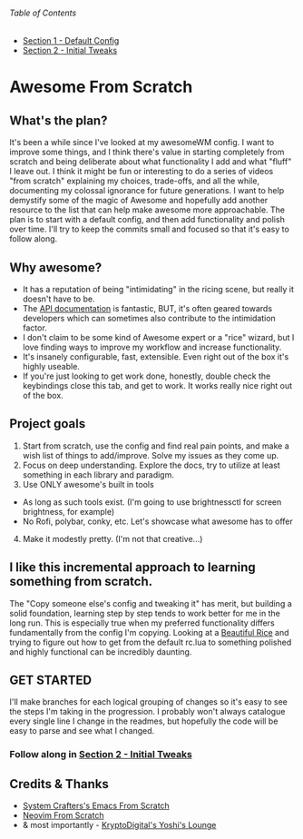 ###### Table of Contents
* [Section 1 - Default Config](https://github.com/trip-zip/awesome-from-scratch/blob/main/README.md)
* [Section 2 - Initial Tweaks](https://github.com/trip-zip/awesome-from-scratch/blob/01-initial-tweaks/README.md)

# Awesome From Scratch

## What's the plan?
It's been a while since I've looked at my awesomeWM config.  I want to improve some things, and I think there's value in starting completely from scratch and being deliberate about what functionality I add and what "fluff" I leave out.  I think it might be fun or interesting to do a series of videos "from scratch" explaining my choices, trade-offs, and all the while, documenting my colossal ignorance for future generations.
I want to help demystify some of the magic of Awesome and hopefully add another resource to the list that can help make awesome more approachable.
The plan is to start with a default config, and then add functionality and polish over time.  I'll try to keep the commits small and focused so that it's easy to follow along.

## Why awesome?
* It has a reputation of being "intimidating" in the ricing scene, but really it doesn't have to be.
* The [API documentation](https://awesomewm.org/apidoc/) is fantastic, BUT, it's often geared towards developers which can sometimes also contribute to the intimidation factor.
* I don't claim to be some kind of Awesome expert or a "rice" wizard, but I love finding ways to improve my workflow and increase functionality.
* It's insanely configurable, fast, extensible. Even right out of the box it's highly useable.
* If you're just looking to get work done, honestly, double check the keybindings close this tab, and get to work.  It works really nice right out of the box.

## Project goals
1. Start from scratch, use the config and find real pain points, and make a wish list of things to add/improve.  Solve my issues as they come up.
2. Focus on deep understanding.  Explore the docs, try to utilize at least something in each library and paradigm.
3. Use ONLY awesome's built in tools
  * As long as such tools exist.  (I'm going to use brightnessctl for screen brightness, for example)
  * No Rofi, polybar, conky, etc.  Let's showcase what awesome has to offer
4. Make it modestly pretty. (I'm not that creative...)

## I like this incremental approach to learning something from scratch.
The "Copy someone else's config and tweaking it" has merit, but building a solid foundation, learning step by step tends to work better for me in the long run.  This is especially true when my preferred functionality differs fundamentally from the config I'm copying.
Looking at a [Beautiful Rice](https://github.com/rxyhn/yoru) and trying to figure out how to get from the default rc.lua to something polished and highly functional can be incredibly daunting.
 
## GET STARTED
I'll make branches for each logical grouping of changes so it's easy to see the steps I'm taking in the progression.
I probably won't always catalogue every single line I change in the readmes, but hopefully the code will be easy to parse and see what I changed.

### Follow along in [Section 2 - Initial Tweaks](https://github.com/trip-zip/awesome-from-scratch/blob/01-initial-tweaks/README.md)


## Credits & Thanks
* [System Crafters's Emacs From Scratch](https://www.youtube.com/playlist?list=PLEoMzSkcN8oPH1au7H6B7bBJ4ZO7BXjSZ)
* [Neovim From Scratch](https://github.com/LunarVim/Neovim-from-scratch)
* & most importantly - [KryptoDigital's Yoshi's Lounge](https://on.soundcloud.com/TjDjm)
